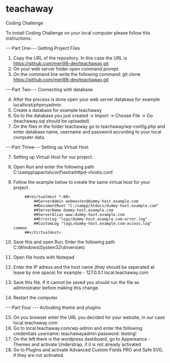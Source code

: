 # teachaway
Coding Challenge

To install Coding Challenge on your local computer please follow this instructions:

---Part One--- Getting Project Files

1. Copy the URL of the repository. In this case the URL is https://github.com/meri98-dev/teachaway.git
2. On your web server folder open command prompt
3. On the command line write the following command: git clone https://github.com/meri98-dev/teachaway.git

---Part Two--- Connecting with database

4. After the process is done open your web server database for example localhost/phpmyadmin
5. Create a database for example teachaway
6. Go to the database you just created -> Import -> Choose File -> Go (teachaway.sql should be uploaded)
7. On the files in the folder teachaway go to teachaway/wp-config.php and enter database name, username and password according to your local computer data.

---Part Three--- Setting up Virtual Host 

7. Setting up Virtual Host for our project.
8. Open Run and enter the following path C:\xampp\apache\conf\extra\httpd-vhosts.conf
9. Follow the example below to create the same virtual host for your project 

			##<VirtualHost *:80>
			    ##ServerAdmin webmaster@dummy-host.example.com
			    ##DocumentRoot "C:/xampp/htdocs/dummy-host.example.com"
			    ##ServerName dummy-host.example.com
			    ##ServerAlias www.dummy-host.example.com
			    ##ErrorLog "logs/dummy-host.example.com-error.log"
			    ##CustomLog "logs/dummy-host.example.com-access.log" common
			##</VirtualHost>

10. Save this and open Run. Enter the following path C:\Windows\System32\drivers\etc
11. Open file hosts with Notepad 
12. Enter the IP adress and the host name (they should be seperated at lease by one space)
    for example -  127.0.0.1	local.teachaway.com  
13. Save this file. If it cannot be saved you should run the file as administrator before making this change.
14. Restart the computer

---Part Four --- Activating theme and plugins

15. On you browser enter the URL you decided for your website, in our case local.teachaway.com
16. Go to local.teachaway.com/wp-admin and enter the following credentials 
		username: teachawayadmin
		password: testing!
17. On the  left there is the wordpress dashboard, go to Appereance - Themes and activate Understrap, if it is not already activated
18. Go to Plugins and activate Advanced Custom Fields PRO and Safe SVG, if they are not activated. 
